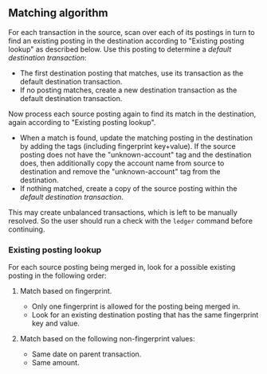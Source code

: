 ## Matching algorithm

For each transaction in the source, scan over each of its postings in turn to
find an existing posting in the destination according to "Existing posting
lookup" as described below. Use this posting to determine a *default
destination transaction*:

*   The first destination posting that matches, use its transaction as the
    default destination transaction.
*   If no posting matches, create a new destination transaction as the default
    destination transaction.

Now process each source posting again to find its match in the destination,
again according to "Existing posting lookup".

*   When a match is found, update the matching posting in the destination by
    adding the tags (including fingerprint key+value). If the source posting
    does not have the "unknown-account" tag and the destination does, then
    additionally copy the account name from source to destination and remove
    the "unknown-account" tag from the destination.
*   If nothing matched, create a copy of the source posting within the *default
    destination transaction*.

This may create unbalanced transactions, which is left to be manually resolved.
So the user should run a check with the `ledger` command before continuing.

### Existing posting lookup

For each source posting being merged in, look for a possible existing posting
in the following order:

1.  Match based on fingerprint.

    *   Only one fingerprint is allowed for the posting being merged in.
    *   Look for an existing destination posting that has the same fingerprint
        key and value.

2. Match based on the following non-fingerprint values:

    *   Same date on parent transaction.
    *   Same amount.
